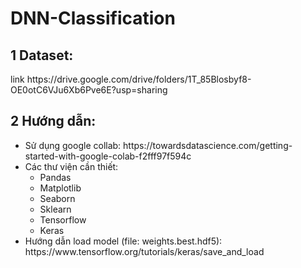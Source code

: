 # DNN-Classification
## 1 Dataset: 
<p> link https://drive.google.com/drive/folders/1T_85Blosbyf8-OE0otC6VJu6Xb6Pve6E?usp=sharing </p>

## 2 Hướng dẫn:
<ul>
<li> Sử dụng google collab: <a> https://towardsdatascience.com/getting-started-with-google-colab-f2fff97f594c </a> </li>
<li> Các thư viện cần thiết: 
  <ul>  
    <li>Pandas </li>
    <li>Matplotlib</li>
    <li>Seaborn</li>
    <li>Sklearn</li>
    <li>Tensorflow</li>
    <li>Keras</li>
  </ul>
</li>
<li> Hướng dẫn load model (file: weights.best.hdf5): https://www.tensorflow.org/tutorials/keras/save_and_load  </li>
</ul>
  
